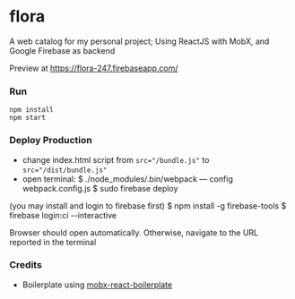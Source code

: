 flora
=====================

A web catalog for my personal project; Using ReactJS with MobX, and Google Firebase as backend

Preview at https://flora-247.firebaseapp.com/


### Run

```
npm install
npm start
```

### Deploy Production
- change index.html script from `src="/bundle.js"` to `src="/dist/bundle.js"`
- open terminal:
	$ ./node_modules/.bin/webpack — config webpack.config.js
	$ sudo firebase deploy

(you may install and login to firebase first)
	$ npm install -g firebase-tools
	$ firebase login:ci --interactive

Browser should open automatically. Otherwise, navigate to the URL reported in the terminal

### Credits

* Boilerplate using [mobx-react-boilerplate](https://github.com/mobxjs/mobx-react-boilerplate)
